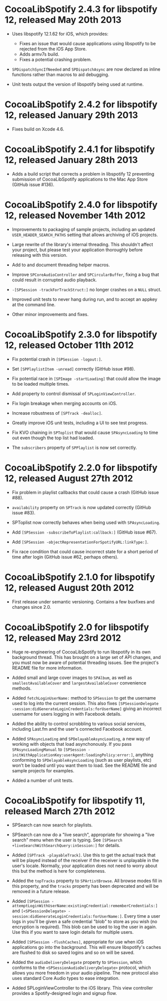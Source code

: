 CocoaLibSpotify 2.4.3 for libspotify 12, released May 20th 2013
===============================================================

* Uses libspotify 12.1.62 for iOS, which provides:
    * Fixes an issue that would cause applications using libspotify to be rejected from the iOS App Store.
    * Adds armv7s build.
    * Fixes a potential crashing problem.

* `SPDispatchSyncIfNeeded` and `SPDispatchAsync` are now declared as inline functions rather than macros to aid debugging.

* Unit tests output the version of libspotify being used at runtime. 

CocoaLibSpotify 2.4.2 for libspotify 12, released January 29th 2013
===================================================================

* Fixes build on Xcode 4.6.

CocoaLibSpotify 2.4.1 for libspotify 12, released January 28th 2013
===================================================================

* Adds a build script that corrects a problem in libspotify 12 preventing submission of CocoaLibSpotify applications to the Mac App Store (GitHub issue #136).

CocoaLibSpotify 2.4.0 for libspotify 12, released November 14th 2012
====================================================================

* Improvements to packaging of sample projects, including an updated `USER_HEADER_SEARCH_PATHS` setting that allows archiving of iOS projects.

* Large rewrite of the library's internal threading. This shouldn't affect your project, but please test your application thoroughly before releasing with this version.

* Add to and document threading helper macros.

* Improve `SPCoreAudioController` and `SPCircularBuffer`, fixing a bug that could result in corrupted audio playback.

* `-[SPSession -trackForTrackStruct:]` no longer crashes on a `NULL` struct.

* Improved unit tests to never hang during run, and to accept an appkey at the command line.

* Other minor improvements and fixes.

CocoaLibSpotify 2.3.0 for libspotify 12, released October 11th 2012
===================================================================

* Fix potential crash in `[SPSession -logout:]`.

* Set `[SPPlaylistItem -unread]` correctly (GitHub issue #98).

* Fix potential race in `[SPImage -startLoading]` that could allow the image to be loaded multiple times.

* Add property to control dismissal of `SPLoginViewController`.

* Fix login breakage when merging accounts on iOS.

* Increase robustness of `[SPTrack -dealloc]`.

* Greatly improve iOS unit tests, including a UI to see test progress.

* Fix KVO chaining in `SPToplist` that would cause `SPAsyncLoading` to time out even though the top list had loaded.

* The `subscribers` property of `SPPlaylist` is now set correctly.


CocoaLibSpotify 2.2.0 for libspotify 12, released August 27th 2012
==================================================================

* Fix problem in playlist callbacks that could cause a crash (GitHub issue #88).

* `availability` property on `SPTrack` is now updated correctly (GitHub issue #83).

* SPToplist now correctly behaves when being used with `SPAsyncLoading`.

* Add `[SPSession -subscribeToPlaylist:callback:]` (GitHub issue #67).

* Add `[SPSession -objectRepresentationForSpotifyURL:linkType:]`.

* Fix race condition that could cause incorrect state for a short period of time after login (GitHub issue #62, perhaps others).


CocoaLibSpotify 2.1.0 for libspotify 12, released August 20th 2012
==================================================================

* First release under semantic versioning. Contains a few buxfixes and changes since 2.0.


CocoaLibSpotify 2.0 for libspotify 12, released May 23rd 2012
=============================================================

* Huge re-engineering of CocoaLibSpotify to run libspotify in its own background thread. This has brought on a large set of API changes, and you must now be aware of potential threading issues. See the project's README file for more information.

* Added small and large cover images to `SPAlbum`, as well as `smallestAvailableCover` and `largestAvailableCover` convenience methods.

* Added `fetchLoginUserName:` method to `SPSession` to get the username used to log into the current session. This also fixes `[SPSessionDelegate -session:didGenerateLoginCredentials:forUserName]` giving an incorrect username for users logging in with Facebook details.

* Added the ability to control scrobbling to various social services, including Last.fm and the user's connected Facebook account.

* Added `SPAsyncLoading` and `SPDelayableAsyncLoading`, a new way of working with objects that load asynchonously. If you pass `SPAsyncLoadingManual` to `[SPSession -initWithApplicationKey:userAgent:loadingPolicy:error:]`, anything conforming to `SPDelayableAsyncLoading` (such as user playlists, etc) won't be loaded until you want them to load. See the README file and sample projects for examples.

* Added a number of unit tests.


CocoaLibSpotify for libspotify 11, released March 27th 2012
===========================================================

* SPSearch can now search for playlists.

* SPSearch can now do a "live search", appropriate for showing a "live search" menu when the user is typing. See `[SPSearch +liveSearchWithSearchQuery:inSession:]` for details.

* Added `[SPTrack -playableTrack]`. Use this to get the actual track that will be played instead of the receiver if the receiver is unplayable in the user's locale.  Normally, your application does not need to worry about this but the method is here for completeness.

* Added the `topTracks` property to `SPArtistBrowse`. All browse modes fill in this property, and the `tracks` property has been deprecated and will be removed in a future release.

* Added `[SPSession -attemptLoginWithUserName:existingCredential:rememberCredentials:]` and `[<SPSessionDelegate> -session:didGenerateLoginCredentials:forUserName:]`. Every time a user logs in you'll be given a safe credential "blob" to store as you wish (no encryption is required). This blob can be used to log the user in again. Use this if you want to save login details for multiple users.

* Added `[SPSession -flushCaches]`, appropriate for use when iOS applications go into the background. This will ensure libspotify's caches are flushed to disk so saved logins and so on will be saved.

* Added the `audioDeliveryDelegate` property to `SPSession`, which conforms to the `<SPSessionAudioDeliveryDelegate>` protocol, which allows you more freedom in your audio pipeline. The new protocol also uses standard Core Audio types to ease integration.

* Added SPLoginViewController to the iOS library. This view controller provides a Spotify-designed login and signup flow.